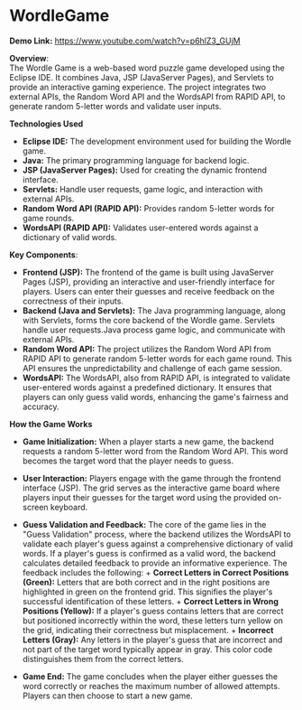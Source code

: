  # WordleGame  

**Demo Link:** https://www.youtube.com/watch?v=p6hlZ3_GUjM

**Overview**:  
The Wordle Game is a web-based word puzzle game developed using the Eclipse IDE. It combines Java, JSP (JavaServer Pages), and Servlets to provide an interactive gaming experience. The project integrates two external APIs, the Random Word API and the WordsAPI from RAPID API, to generate random 5-letter words and validate user inputs. 

**Technologies Used**  
* **Eclipse IDE:** The development environment used for building the Wordle game.  
* **Java:** The primary programming language for backend logic.  
* **JSP (JavaServer Pages):** Used for creating the dynamic frontend interface.  
* **Servlets:** Handle user requests, game logic, and interaction with external APIs.  
* **Random Word API (RAPID API):** Provides random 5-letter words for game rounds.  
* **WordsAPI (RAPID API):** Validates user-entered words against a dictionary of valid words.  

**Key Components**:  
* **Frontend (JSP):** The frontend of the game is built using JavaServer Pages (JSP), providing an interactive and user-friendly interface for players. Users can enter their guesses and receive feedback on the correctness of their inputs.  
* **Backend (Java and Servlets):** The Java programming language, along with Servlets, forms the core backend of the Wordle game. Servlets handle user requests.Java process game logic, and communicate with external APIs.
* **Random Word API:** The project utilizes the Random Word API from RAPID API to generate random 5-letter words for each game round. This API ensures the unpredictability and challenge of each game session.
* **WordsAPI:** The WordsAPI, also from RAPID API, is integrated to validate user-entered words against a predefined dictionary. It ensures that players can only guess valid words, enhancing the game's fairness and accuracy.  

**How the Game Works**  
  * **Game Initialization:** When a player starts a new game, the backend requests a random 5-letter word from the Random Word API. This word becomes the target word that the player needs to guess.  

  * **User Interaction:** Players engage with the game through the frontend interface (JSP). The grid serves as the interactive game board where players input their guesses for the target word using the provided on-screen keyboard.  

* **Guess Validation and Feedback:** The core of the game lies in the "Guess Validation" process, where the backend utilizes the WordsAPI to validate each player's guess against a comprehensive dictionary of valid words. If a player's guess is confirmed as a valid word, the backend calculates detailed feedback to provide an informative experience. The feedback includes the following:
       + **Correct Letters in Correct Positions (Green):** Letters that are both correct and in the right positions are highlighted in green on the frontend grid. This signifies the player's successful 
         identification of these letters.
       + **Correct Letters in Wrong Positions (Yellow):** If a player's guess contains letters that are correct but positioned incorrectly within the word, these letters turn yellow on the grid, indicating their 
        correctness but misplacement.
       + **Incorrect Letters (Gray):** Any letters in the player's guess that are incorrect and not part of the target word typically appear in gray. This color code distinguishes them from the correct letters.
  
* **Game End:** The game concludes when the player either guesses the word correctly or reaches the maximum number of allowed attempts. Players can then choose to start a new game.  
